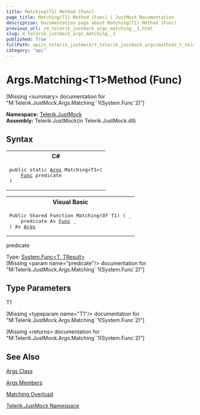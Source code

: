 ```yaml
---
title: Matching(T1) Method (Func)
page_title: Matching(T1) Method (Func) | JustMock Documentation
description: Documentation page about Matching(T1) Method (Func).
previous_url: /m_telerik_justmock_args_matching__1.html
slug: m_telerik_justmock_args_matching__1
published: True
fullPath: api/n_telerik_justmock/t_telerik_justmock_args/methods_t_telerik_justmock_args/overload_telerik_justmock_args_matching/m_telerik_justmock_args_matching__1
category: "api"
---
```


# Args.Matching&lt;T1&gt;Method (Func)




[Missing &lt;summary&gt; documentation for "M:Telerik.JustMock.Args.Matching``1(System.Func`2)"]



 **Namespace:**  [Telerik.JustMock](n_telerik_justmock) <br> **Assembly:** Telerik.JustMock(in Telerik.JustMock.dll)
## Syntax


<div id="syntaxCodeBlocks" class="code"><span codeLanguage="CSharp"><table><tr><th>C#</th></tr><tr><td><pre xml:space="preserve"><span class="keyword">public</span> <span class="keyword">static</span> <a href="T_Telerik_JustMock_Args.html">Args</a> <span class="identifier">Matching</span>&lt;T1&gt;(
	<a href="https://msdn2.microsoft.com/en-us/library/bb549151" target="_blank">Func</a> <span class="parameter">predicate</span>
)
</pre></td></tr></table></span><span codeLanguage="VisualBasicDeclaration"><table><tr><th>Visual Basic</th></tr><tr><td><pre xml:space="preserve"><span class="keyword">Public</span> <span class="keyword">Shared</span> <span class="keyword">Function</span> <span class="identifier">Matching</span>(<span class="keyword">Of</span> T1) ( _
	<span class="parameter">predicate</span> <span class="keyword">As</span> <a href="https://msdn2.microsoft.com/en-us/library/bb549151" target="_blank">Func</a> _
) <span class="keyword">As</span> <a href="T_Telerik_JustMock_Args.html">Args</a></pre></td></tr></table></span></div>



predicate<br>


Type: [System.Func&lt;T, TResult&gt;](bb549151) <br>
[Missing &lt;param name="predicate"/&gt; documentation for "M:Telerik.JustMock.Args.Matching``1(System.Func`2)"]




## Type Parameters




T1<br>



[Missing &lt;typeparam name="T1"/&gt; documentation for "M:Telerik.JustMock.Args.Matching``1(System.Func`2)"]




[Missing &lt;returns&gt; documentation for "M:Telerik.JustMock.Args.Matching``1(System.Func`2)"]


## See Also



 [Args Class](t_telerik_justmock_args) 

 [Args Members](allmembers_t_telerik_justmock_args) 

 [Matching Overload](overload_telerik_justmock_args_matching) 

 [Telerik.JustMock Namespace](n_telerik_justmock) 



